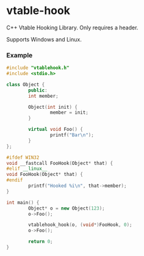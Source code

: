 vtable-hook
===========

C++ Vtable Hooking Library. Only requires a header.

Supports Windows and Linux.

### Example ###
```C++
#include "vtablehook.h"
#include <stdio.h>

class Object {
        public:
        int member;

        Object(int init) {
                member = init;
        }

        virtual void Foo() {
                printf("Bar\n");
        }
};

#ifdef WIN32
void __fastcall FooHook(Object* that) {
#elif __linux__
void FooHook(Object* that) {
#endif
        printf("Hooked %i\n", that->member);
}

int main() {
        Object* o = new Object(123);
        o->Foo();

        vtablehook_hook(o, (void*)FooHook, 0);
        o->Foo();

        return 0;
}

```